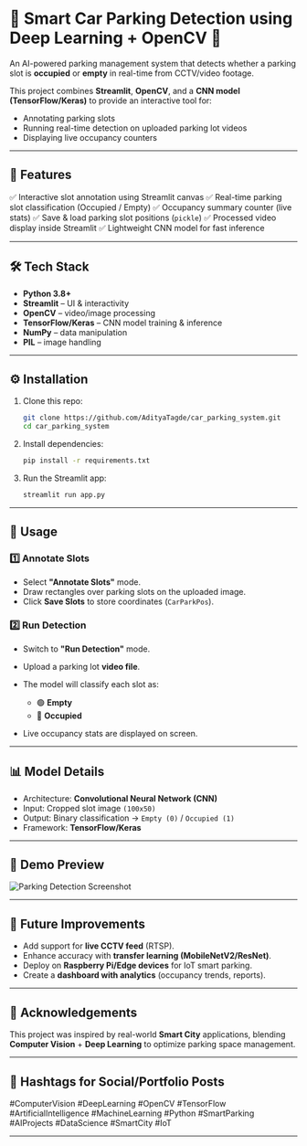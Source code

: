 # 🚗 Smart Car Parking Detection using Deep Learning + OpenCV 🎥

An AI-powered parking management system that detects whether a parking slot is **occupied** or **empty** in real-time from CCTV/video footage.

This project combines **Streamlit**, **OpenCV**, and a **CNN model (TensorFlow/Keras)** to provide an interactive tool for:

* Annotating parking slots
* Running real-time detection on uploaded parking lot videos
* Displaying live occupancy counters

---

## 📌 Features

✅ Interactive slot annotation using Streamlit canvas
✅ Real-time parking slot classification (Occupied / Empty)
✅ Occupancy summary counter (live stats)
✅ Save & load parking slot positions (`pickle`)
✅ Processed video display inside Streamlit
✅ Lightweight CNN model for fast inference

---

## 🛠️ Tech Stack

* **Python 3.8+**
* **Streamlit** – UI & interactivity
* **OpenCV** – video/image processing
* **TensorFlow/Keras** – CNN model training & inference
* **NumPy** – data manipulation
* **PIL** – image handling

---
## ⚙️ Installation

1. Clone this repo:

   ```bash
   git clone https://github.com/AdityaTagde/car_parking_system.git
   cd car_parking_system
   ```

2. Install dependencies:

   ```bash
   pip install -r requirements.txt
   ```

3. Run the Streamlit app:

   ```bash
   streamlit run app.py
   ```

---

## 🚀 Usage

### 1️⃣ Annotate Slots

* Select **"Annotate Slots"** mode.
* Draw rectangles over parking slots on the uploaded image.
* Click **Save Slots** to store coordinates (`CarParkPos`).

### 2️⃣ Run Detection

* Switch to **"Run Detection"** mode.
* Upload a parking lot **video file**.
* The model will classify each slot as:

  * 🟢 **Empty**
  * 🔴 **Occupied**
* Live occupancy stats are displayed on screen.

---

## 📊 Model Details

* Architecture: **Convolutional Neural Network (CNN)**
* Input: Cropped slot image `(100x50)`
* Output: Binary classification → `Empty (0)` / `Occupied (1)`
* Framework: **TensorFlow/Keras**

---

## 📸 Demo Preview

![Parking Detection Screenshot](https://raw.githubusercontent.com/your-username/your-repo/main/demo.png)


---

## 📌 Future Improvements

* Add support for **live CCTV feed** (RTSP).
* Enhance accuracy with **transfer learning (MobileNetV2/ResNet)**.
* Deploy on **Raspberry Pi/Edge devices** for IoT smart parking.
* Create a **dashboard with analytics** (occupancy trends, reports).

---

## 🙌 Acknowledgements

This project was inspired by real-world **Smart City** applications, blending **Computer Vision** + **Deep Learning** to optimize parking space management.

---

## 📢 Hashtags for Social/Portfolio Posts

\#ComputerVision #DeepLearning #OpenCV #TensorFlow #ArtificialIntelligence #MachineLearning #Python #SmartParking #AIProjects #DataScience #SmartCity #IoT

---

